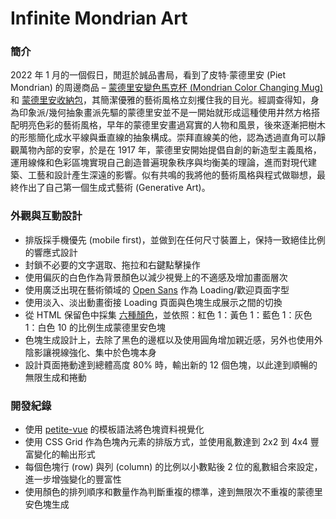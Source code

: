 # Infinite Mondrian Art

### 簡介
2022 年 1 月的一個假日，閒逛於誠品書局，看到了皮特·蒙德里安 (Piet Mondrian) 的周邊商品 – [蒙德里安變色馬克杯 (Mondrian Color Changing Mug)](https://www.eslite.com/product/1005140612574658) 和 [蒙德里安收納包](https://www.eslite.com/product/1005140612574657)，其簡潔優雅的藝術風格立刻攫住我的目光。經調查得知，身為印象派/幾何抽象畫派先驅的蒙德里安並不是一開始就形成這種使用井然方格搭配明亮色彩的藝術風格，早年的蒙德里安畫過寫實的人物和風景，後來逐漸把樹木的形態簡化成水平線與垂直線的抽象構成。崇拜直線美的他，認為透過直角可以靜觀萬物內部的安寧，於是在 1917 年，蒙德里安開始提倡自創的新造型主義風格，運用線條和色彩區塊實現自己創造普遍現象秩序與均衡美的理論，進而對現代建築、工藝和設計產生深遠的影響。似有共鳴的我將他的藝術風格與程式做聯想，最終作出了自己第一個生成式藝術 (Generative Art)。

### 外觀與互動設計
- 排版採手機優先 (mobile first)，並做到在任何尺寸裝置上，保持一致絕佳比例的響應式設計
- 封鎖不必要的文字選取、拖拉和右鍵點擊操作
- 使用偏灰的白色作為背景顏色以減少視覺上的不適感及增加畫面層次
- 使用廣泛出現在藝術領域的 [Open Sans](https://fonts.google.com/specimen/Open+Sans) 作為 Loading/歡迎頁面字型
- 使用淡入、淡出動畫銜接 Loading 頁面與色塊生成展示之間的切換
- 從 HTML 保留色中採集 [六種顏色](https://color-names.netlify.app/?colors=+crimson+gold+royalblue+darkgray+black+white)，並依照：紅色 1：黃色 1：藍色 1：灰色 1：白色 10 的比例生成蒙德里安色塊
- 色塊生成設計上，去除了黑色的邊框以及使用圓角增加親近感，另外也使用外陰影讓視線強化、集中於色塊本身
- 設計頁面捲動達到總體高度 80% 時，輸出新的 12 個色塊，以此達到順暢的無限生成和捲動

### 開發紀錄
- 使用 [petite-vue](https://github.com/vuejs/petite-vue) 的模板語法將色塊資料視覺化
- 使用 CSS Grid 作為色塊內元素的排版方式，並使用亂數達到 2x2 到 4x4 豐富變化的輸出形式
- 每個色塊行 (row) 與列 (column) 的比例以小數點後 2 位的亂數組合來設定，進一步增強變化的豐富性
- 使用顏色的排列順序和數量作為判斷重複的標準，達到無限次不重複的蒙德里安色塊生成